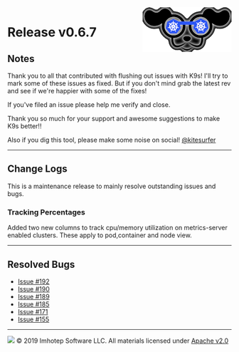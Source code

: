 <img src="https://raw.githubusercontent.com/derailed/k9s/master/assets/k9s_small.png" align="right" width="200" height="auto"/>

# Release v0.6.7

## Notes

Thank you to all that contributed with flushing out issues with K9s! I'll try to mark some of these issues as fixed. But if you don't mind grab the latest rev and see if we're happier with some of the fixes!

If you've filed an issue please help me verify and close.

Thank you so much for your support and awesome suggestions to make K9s better!!

Also if you dig this tool, please make some noise on social! [@kitesurfer](https://twitter.com/kitesurfer)

---

## Change Logs

This is a maintenance release to mainly resolve outstanding issues and bugs.

### Tracking Percentages

Added two new columns to track cpu/memory utilization on metrics-server enabled clusters. These apply to pod,container and node view.

---

## Resolved Bugs

+ [Issue #192](https://github.com/kswapd/k9s/issues/192)
+ [Issue #190](https://github.com/kswapd/k9s/issues/190)
+ [Issue #189](https://github.com/kswapd/k9s/issues/189)
+ [Issue #185](https://github.com/kswapd/k9s/issues/185)
+ [Issue #171](https://github.com/kswapd/k9s/issues/171)
+ [Issue #155](https://github.com/kswapd/k9s/issues/155)

---

<img src="https://raw.githubusercontent.com/derailed/k9s/master/assets/imhotep_logo.png" width="32" height="auto"/> © 2019 Imhotep Software LLC. All materials licensed under [Apache v2.0](http://www.apache.org/licenses/LICENSE-2.0)
